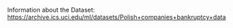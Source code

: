 Information about the Dataset:
https://archive.ics.uci.edu/ml/datasets/Polish+companies+bankruptcy+data
